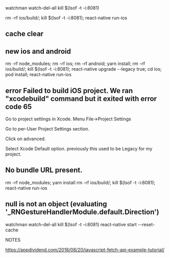 watchman watch-del-all
kill $(lsof -t -i:8081)

rm -rf ios/build/; kill $(lsof -t -i:8081); react-native run-ios

## cache clear 


## new ios and android 

rm -rf node_modules;
rm -rf ios;
rm -rf android;
yarn install;
rm -rf ios/build/; kill $(lsof -t -i:8081); 
react-native upgrade --legacy true;
cd ios;
pod install;
react-native run-ios

## error Failed to build iOS project. We ran "xcodebuild" command but it exited with error code 65 

Go to project settings in Xcode. Menu File->Project Settings

Go to per-User Project Settings section.

Click on advanced.

Select Xcode Default option. previously this used to be Legacy for my project.

## No bundle URL present.

rm -rf node_modules; yarn install
rm -rf ios/build/; kill $(lsof -t -i:8081); react-native run-ios

## null is not an object (evaluating '_RNGestureHandlerModule.default.Direction')
watchman watch-del-all
kill $(lsof -t -i:8081)
react-native start --reset-cache




NOTES

https://appdividend.com/2018/08/20/javascript-fetch-api-example-tutorial/


